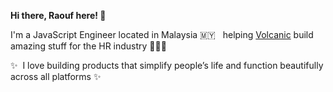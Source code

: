 **Hi there, Raouf here! 👋**

I'm a JavaScript Engineer located in Malaysia 🇲🇾 &nbsp; helping [Volcanic](https://www.volcanic.com/) build amazing stuff for the HR industry 👨🏻‍💻

✨ &nbsp;I love building products that simplify people’s life and function beautifully across all platforms&nbsp;✨ 
 
